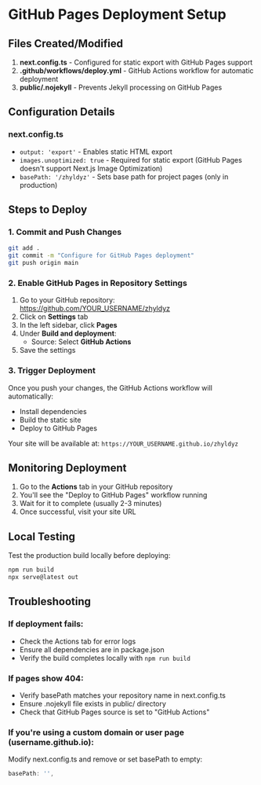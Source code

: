 # GitHub Pages Deployment Setup

## Files Created/Modified

1. **next.config.ts** - Configured for static export with GitHub Pages support
2. **.github/workflows/deploy.yml** - GitHub Actions workflow for automatic deployment
3. **public/.nojekyll** - Prevents Jekyll processing on GitHub Pages

## Configuration Details

### next.config.ts
- `output: 'export'` - Enables static HTML export
- `images.unoptimized: true` - Required for static export (GitHub Pages doesn't support Next.js Image Optimization)
- `basePath: '/zhyldyz'` - Sets base path for project pages (only in production)

## Steps to Deploy

### 1. Commit and Push Changes
```bash
git add .
git commit -m "Configure for GitHub Pages deployment"
git push origin main
```

### 2. Enable GitHub Pages in Repository Settings
1. Go to your GitHub repository: https://github.com/YOUR_USERNAME/zhyldyz
2. Click on **Settings** tab
3. In the left sidebar, click **Pages**
4. Under **Build and deployment**:
   - Source: Select **GitHub Actions**
5. Save the settings

### 3. Trigger Deployment
Once you push your changes, the GitHub Actions workflow will automatically:
- Install dependencies
- Build the static site
- Deploy to GitHub Pages

Your site will be available at: `https://YOUR_USERNAME.github.io/zhyldyz`

## Monitoring Deployment

1. Go to the **Actions** tab in your GitHub repository
2. You'll see the "Deploy to GitHub Pages" workflow running
3. Wait for it to complete (usually 2-3 minutes)
4. Once successful, visit your site URL

## Local Testing

Test the production build locally before deploying:
```bash
npm run build
npx serve@latest out
```

## Troubleshooting

### If deployment fails:
- Check the Actions tab for error logs
- Ensure all dependencies are in package.json
- Verify the build completes locally with `npm run build`

### If pages show 404:
- Verify basePath matches your repository name in next.config.ts
- Ensure .nojekyll file exists in public/ directory
- Check that GitHub Pages source is set to "GitHub Actions"

### If you're using a custom domain or user page (username.github.io):
Modify next.config.ts and remove or set basePath to empty:
```typescript
basePath: '',
```

